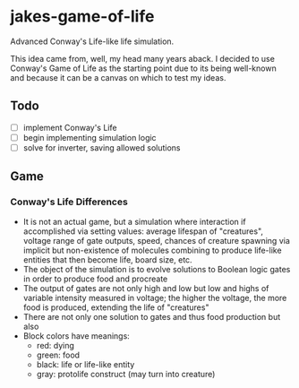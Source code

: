 # jakes-game-of-life
 Advanced Conway's Life-like life simulation.

This idea came from, well, my head many years aback. I decided to use Conway's Game of Life as the starting point due to its being well-known and because it can be a canvas on which to test my ideas.

## Todo

- [ ] implement Conway's Life 
- [ ] begin implementing simulation logic
- [ ] solve for inverter, saving allowed solutions

## Game
### Conway's Life Differences
- It is not an actual game, but a simulation where interaction if accomplished via setting values: average lifespan of "creatures", voltage range of gate outputs, speed, chances of creature spawning via implicit but non-existence of molecules combining to produce life-like entities that then become life, board size, etc.
- The object of the simulation is to evolve solutions to Boolean logic gates in order to produce food and procreate
- The output of gates are not only high and low but low and highs of variable intensity measured in voltage; the higher the voltage, the more food is produced, extending the life of "creatures"
- There are not only one solution to gates and thus food production but also 
- Block colors have meanings: 
  - red:    dying
  - green:  food
  - black:  life or life-like entity
  - gray:   protolife construct (may turn into creature)